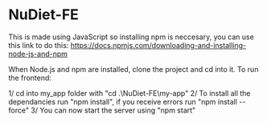 # NuDiet-FE
This is made using JavaScript so installing npm is neccesary, you can use this link to do this: https://docs.npmjs.com/downloading-and-installing-node-js-and-npm 

When Node.js and npm are installed, clone the project and cd into it.
To run the frontend:

1/ cd into my_app folder with "cd .\NuDiet-FE\my-app\"
2/ To install all the dependancies run "npm install", if you receive errors run "npm install --force"
3/ You can now start the server using "npm start"
